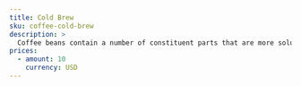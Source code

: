 ```yaml
---
title: Cold Brew
sku: coffee-cold-brew
description: >
  Coffee beans contain a number of constituent parts that are more soluble at higher temperatures, such as caffeine, oils and fatty acids. Brewing at a lower temperature results in lower acidity and lower caffeine content when brewed in equal volume.
prices:
  - amount: 10
    currency: USD
---
```


